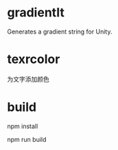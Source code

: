 # gradientIt
Generates a gradient string for Unity.

# texrcolor
为文字添加颜色

# build
npm install

npm run build


